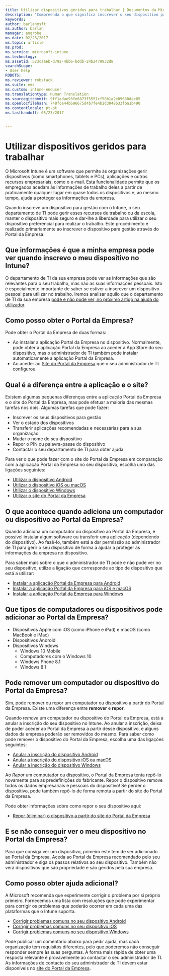 ```yaml
---
title: Utilizar dispositivos geridos para trabalhar | Documentos da Microsoft
description: "Compreenda o que significa inscrever o seu dispositivo para gestão com o Intune."
keywords: 
author: barlanmsft
ms.author: barlan
manager: angrobe
ms.date: 02/23/2017
ms.topic: article
ms.prod: 
ms.service: microsoft-intune
ms.technology: 
ms.assetid: 523caa6b-d792-4bb6-bddb-24b2479932d8
searchScope:
- User help
ROBOTS: 
ms.reviewer: robstack
ms.suite: ems
ms.custom: intune-enduser
ms.translationtype: Human Translation
ms.sourcegitcommit: 9ff1adae93fe6873f5551cf58b1a2e89638dee85
ms.openlocfilehash: 748fce44b696675d4b7fe4b1d3048633fba1b490
ms.contentlocale: pt-pt
ms.lasthandoff: 05/23/2017


---
```


# <a name="use-managed-devices-to-get-work-done"></a>Utilizar dispositivos geridos para trabalhar
O Microsoft Intune é um software que permite às organizações gerir dispositivos (como smartphones, tablets e PCs), aplicações e outros recursos empresariais, como o e-mail. Esta funcionalidade permite que os empregados acedam às informações de trabalho deles a partir de praticamente qualquer lugar em quase todos os dispositivos e, ao mesmo tempo, ajuda a proteger as informações da empresa.

Quando inscreve um dispositivo para gestão com o Intune, o seu departamento de TI pode gerir esses recursos de trabalho ou da escola, manter o dispositivo mais seguro e dar-lhe a liberdade para utilizar o seu dispositivo preferencial para realizar o trabalho. Este procedimento é realizado primariamente ao inscrever o dispositivo para gestão através do Portal da Empresa.

## <a name="what-information-can-my-company-see-when-i-enroll-my-device-in-intune"></a>Que informações é que a minha empresa pode ver quando inscrevo o meu dispositivo no Intune?
O departamento de TI da sua empresa pode ver as informações que são relevantes para o seu trabalho, mas não as suas informações pessoais. Isto é especialmente importante de saber se estiver a inscrever um dispositivo pessoal para utilizar no trabalho. Iremos analisar aquilo que o departamento de TI da sua empresa [pode e não pode ver, no próximo artigo na ajuda do utilizador](what-info-can-your-company-see-when-you-enroll-your-device-in-intune.md).

## <a name="how-do-i-get-the-company-portal"></a>Como posso obter o Portal da Empresa?
Pode obter o Portal da Empresa de duas formas:

- Ao instalar a aplicação Portal da Empresa no dispositivo. Normalmente, pode obter a aplicação Portal da Empresa ao aceder à App Store do seu dispositivo, mas o administrador de TI também pode instalar automaticamente a aplicação Portal da Empresa.
- Ao aceder ao [Site do Portal da Empresa](http://portal.manage.microsoft.com) que o seu administrador de TI configurou.

## <a name="whats-the-difference-between-the-app-and-the-website"></a>Qual é a diferença entre a aplicação e o site?
Existem algumas pequenas diferenças entre a aplicação Portal da Empresa e o site do Portal da Empresa, mas pode efetuar a maioria das mesmas tarefas nos dois. Algumas tarefas que pode fazer:

- Inscrever os seus dispositivos para gestão
- Ver o estado dos dispositivos
- Transferir aplicações recomendadas e necessárias para a sua organização
- Mudar o nome do seu dispositivo
- Repor o PIN ou palavra-passe do dispositivo
- Contactar o seu departamento de TI para obter ajuda

Para ver o que pode fazer com o site do Portal da Empresa em comparação com a aplicação Portal da Empresa no seu dispositivo, escolha uma das ligações seguintes:

- [Utilizar o dispositivo Android](using-your-android-device-with-intune.md)
- [Utilizar o dispositivo iOS ou macOS](using-your-ios-or-macOS-device-with-intune.md)
- [Utilizar o dispositivo Windows](using-your-windows-device-with-intune.md)
- [Utilizar o site do Portal da Empresa](using-the-intune-company-portal-website.md)

## <a name="what-happens-when-you-add-a-computer-or-device-to-the-company-portal"></a>O que acontece quando adiciona um computador ou dispositivo ao Portal da Empresa?
Quando adiciona um computador ou dispositivo ao Portal da Empresa, é possível instalar algum software ou transferir uma aplicação (dependendo do dispositivo). Ao fazê-lo, também está a dar permissão ao administrador de TI para gerir o seu dispositivo de forma a ajudar a proteger as informações da empresa no dispositivo.

Para saber mais sobre o que o administrador de TI pode e não pode ver no seu dispositivo, utilize a ligação que corresponde ao tipo de dispositivo que está a utilizar:

- [Instalar a aplicação Portal da Empresa para Android](what-happens-if-you-install-the-company-portal-app-and-enroll-your-device-in-intune-android.md)
- [Instalar a aplicação Portal da Empresa para iOS e macOS](what-happens-if-you-install-the-company-portal-app-and-enroll-your-device-in-intune-ios.md)
- [Instalar a aplicação Portal da Empresa para Windows](what-info-can-your-company-see-when-you-enroll-your-device-in-intune.md)

## <a name="what-kind-of-computers-or-devices-can-you-add-to-the-company-portal"></a>Que tipos de computadores ou dispositivos pode adicionar ao Portal da Empresa?
-   Dispositivos Apple com iOS (como iPhone e iPad) e macOS (como MacBook e iMac)
-   Dispositivos Android
-   Dispositivos Windows
    -   Windows 10 Mobile
    -   Computadores com o Windows 10
    -   Windows Phone 8.1
    -   Windows 8.1

## <a name="can-you-remove-a-computer-or-device-from-the-company-portal"></a>Pode remover um computador ou dispositivo do Portal da Empresa?
Sim, pode remover ou repor um computador ou dispositivo a partir do Portal da Empresa. Existe uma diferença entre **remover** e **repor**.

Quando *remove* um computador ou dispositivo do Portal da Empresa, está a anular a inscrição do seu dispositivo no Intune. Ao anular a inscrição, deixa de poder aceder ao Portal da Empresa a partir desse dispositivo, e alguns dados da empresa poderão ser removidos do mesmo. Para saber como pode remover o dispositivo do Portal da Empresa, escolha uma das ligações seguintes:

- [Anular a inscrição do dispositivo Android](unenroll-your-device-from-intune-android.md)
- [Anular a inscrição do dispositivo iOS ou macOS](unenroll-your-device-from-intune-ios.md)
- [Anular a inscrição do dispositivo Windows](unenroll-your-device-from-intune-windows.md)

Ao *Repor* um computador ou dispositivo, o Portal da Empresa tenta repô-lo novamente para as predefinições do fabricante. Repor o dispositivo remove todos os dados empresariais e pessoais do dispositivo! Se perder o dispositivo, pode também repô-lo de forma remota a partir do site do Portal da Empresa.

Pode obter informações sobre como repor o seu dispositivo aqui:

- [Repor (eliminar) o dispositivo a partir do site do Portal da Empresa](reset-erase-your-device-cpwebsite.md)

## <a name="what-if-i-cant-see-my-device-in-the-company-portal"></a>E se não conseguir ver o meu dispositivo no Portal da Empresa?
Para que consiga ver um dispositivo, primeiro este tem de ser adicionado ao Portal da Empresa. Aceda ao Portal da Empresa recomendado pelo seu administrador e siga os passos relativos ao seu dispositivo. Também não verá dispositivos que são propriedade e são geridos pela sua empresa.

## <a name="where-else-can-i-go-for-help"></a>Como posso obter ajuda adicional?
A Microsoft recomenda que experimente corrigir o problema por si próprio primeiro. Fornecemos uma lista com resoluções que pode experimentar para corrigir os problemas que poderão ocorrer em cada uma das plataformas que o Intune suporta.

- [Corrigir problemas comuns no seu dispositivo Android](troubleshoot-your-device-android.md)
- [Corrigir problemas comuns no seu dispositivo iOS](troubleshoot-your-device-ios.md)
- [Corrigir problemas comuns no seu dispositivo Windows](troubleshoot-your-device-windows.md)

Pode publicar um comentário abaixo para pedir ajuda, mas cada organização tem requisitos diferentes, pelo que poderemos não conseguir responder sempre às suas perguntas. A forma mais rápida de obter uma resposta relevante é provavelmente ao contactar o seu administrador de TI. As informações de contacto do seu administrador de TI devem estar disponíveis no [site do Portal da Empresa](http://portal.manage.microsoft.com).

